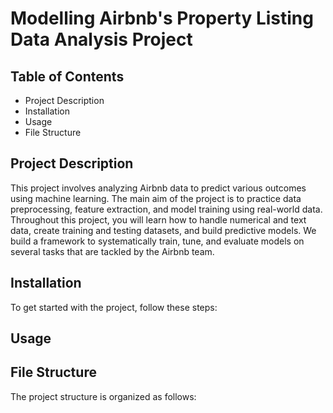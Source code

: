 # Modelling Airbnb's Property Listing Data Analysis Project

## Table of Contents
- Project Description
- Installation
- Usage
- File Structure


## Project Description

This project involves analyzing Airbnb data to predict various outcomes using machine learning. 
The main aim of the project is to practice data preprocessing, feature extraction, and model training using real-world data.
Throughout this project, you will learn how to handle numerical and text data, create training and testing datasets, and build predictive models.
We build a framework to systematically train, tune, and evaluate models on several tasks that are tackled by the Airbnb team.

## Installation
To get started with the project, follow these steps:

## Usage


## File Structure
The project structure is organized as follows:

